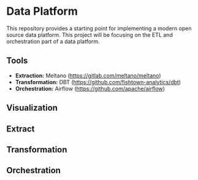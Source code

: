 # Data Platform
This repository provides a starting point for implementing a modern open source data platform. This project will be focusing on the ETL and orchestration part of a data platform.

## Tools
* **Extraction:** Meltano (https://gitlab.com/meltano/meltano)
* **Transformation:** DBT (https://github.com/fishtown-analytics/dbt)
* **Orchestration:** Airflow (https://github.com/apache/airflow)

## Visualization

## Extract

## Transformation

## Orchestration
